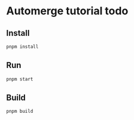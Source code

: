 # Automerge tutorial todo

## Install

```bash
pnpm install
```

## Run

```bash
pnpm start
```

## Build

```bash
pnpm build
```
